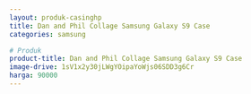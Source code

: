 ```yaml
---
layout: produk-casinghp
title: Dan and Phil Collage Samsung Galaxy S9 Case
categories: samsung

# Produk
product-title: Dan and Phil Collage Samsung Galaxy S9 Case
image-drive: 1sV1x2y30jLWgYOipaYoWjs06SDD3g6Cr
harga: 90000
---
```

